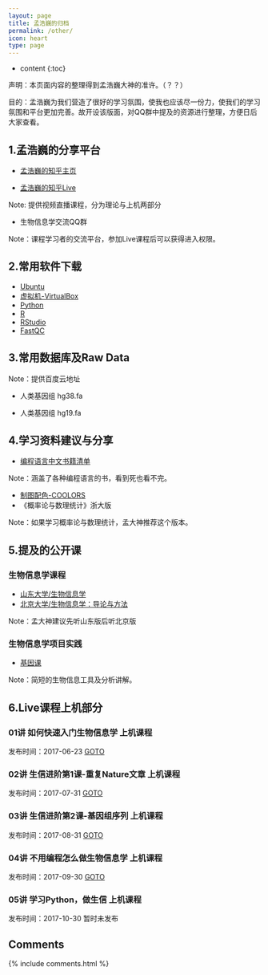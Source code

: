 ```yaml
---
layout: page
title: 孟浩巍的归档
permalink: /other/
icon: heart
type: page
---
```


* content
{:toc}

声明：本页面内容的整理得到孟浩巍大神的准许。（？？）

目的：孟浩巍为我们营造了很好的学习氛围，使我也应该尽一份力，使我们的学习氛围和平台更加完善。故开设该版面，对QQ群中提及的资源进行整理，方便日后大家查看。

## 1.孟浩巍的分享平台

- [孟浩巍的知乎主页](https://www.zhihu.com/people/meng_howard/activities)

- [孟浩巍的知乎Live](https://www.zhihu.com/lives/users/d75e3cc0c84c322ae56d2e010e4d8e9e)

Note: 提供视频直播课程，分为理论与上机两部分

- 生物信息学交流QQ群

Note：课程学习者的交流平台，参加Live课程后可以获得进入权限。

## 2.常用软件下载
- [Ubuntu](http://cn.ubuntu.com/download/)
- [虚拟机-VirtualBox](https://www.virtualbox.org/)
- [Python](https://www.python.org/)
- [R](https://www.r-project.org/)
- [RStudio](https://www.rstudio.com/products/rstudio/download/#download)
- [FastQC](http://www.bioinformatics.babraham.ac.uk/projects/fastqc/)

## 3.常用数据库及Raw Data
Note：提供百度云地址

- 人类基因组 hg38.fa

- 人类基因组 hg19.fa

## 4.学习资料建议与分享

- [编程语言中文书籍清单](http://siberiawolf.com/free_programming/index.html)

Note：涵盖了各种编程语言的书，看到死也看不完。
- [制图配色-COOLORS](https://coolors.co/)
- 《概率论与数理统计》浙大版

Note：如果学习概率论与数理统计，孟大神推荐这个版本。

## 5.提及的公开课
### 生物信息学课程
- [山东大学/生物信息学](http://www.icourse163.org/course/SDU-1001907001)
- [北京大学/生物信息学：导论与方法](http://www.chinesemooc.org/mooc/4393/)

Note：孟大神建议先听山东版后听北京版
### 生物信息学项目实践
- [基因课](http://www.genek.tv/)

Note：简短的生物信息工具及分析讲解。

## 6.Live课程上机部分
 
### 01讲 如何快速入门生物信息学  上机课程

发布时间：2017-06-23  [GOTO](http://www.bilibili.com/video/av11655592/)

### 02讲 生信进阶第1课-重复Nature文章 上机课程

发布时间：2017-07-31  [GOTO](https://www.bilibili.com/video/av12969326/)

### 03讲 生信进阶第2课-基因组序列 上机课程

发布时间：2017-08-31  [GOTO](http://www.bilibili.com/video/av14178191)

### 04讲 不用编程怎么做生物信息学 上机课程

发布时间：2017-09-30  [GOTO](https://www.bilibili.com/video/av15253446/)

### 05讲 学习Python，做生信 上机课程

发布时间：2017-10-30  暂时未发布


## Comments

{% include comments.html %}
